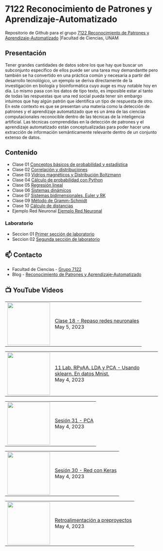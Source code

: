 # 7122 Reconocimiento de Patrones y Aprendizaje-Automatizado
Repositorio de Github para el grupo   [7122 Reconocimiento de Patrones y Aprendizaje-Automatizado](https://www.fciencias.unam.mx/docencia/horarios/presentacion/342748) |Facultad de Ciencias, UNAM

## Presentación
Tener grandes cantidades de datos sobre los que hay que buscar un subconjunto específico de ellos puede ser una tarea muy demandantte pero también se ha convertido en una práctica común y necesaria a partir del desarrollo tecnológico, un ejemplo se deriva directamente de la investigación en biología y bioinformática cuyo auge es muy notable hoy en día. Lo mismo pasa con los datos de tipo texto, es imposible estar al tanto de todas las respuestas que una red social pueda tener sin embargo intuimos que hay algún patrón que identifica un tipo de respuesta de otro. En este contexto es que se presentan una materia como la detección de patrones y el aprendizaje automatizado que es un área de las ciencias computacionales reconocible dentro de las técnicas de la inteligencia artificial. Las técnicas comprendidas en la detección de patrones y el aprendizaje automatizado están conceptualizadas para poder hacer una extracción de información semánticamente relevante dentro de un conjunto extenso de datos.

## Contenido
- Clase 01  [Conceptos básicos de probabilidad y estadística](https://github.com/7122-Aprendizaje-Automatizado/7122-Reconocimiento-de-Patrones-y-Aprendizaje-Automatizado/blob/main/Clase%2001/Conceptos%20básicos%20de%20probabilidad%20y%20estadística.ipynb)
- Clase 02 [Correlación y distribuciones](https://github.com/7122-Aprendizaje-Automatizado/7122-Reconocimiento-de-Patrones-y-Aprendizaje-Automatizado/blob/main/Clase%2002/Correlación%20y%20distribuciones.ipynb) 
- Clase 03 [Vidrios magnéticos y Distribución Boltzmann](https://github.com/7122-Aprendizaje-Automatizado/7122-Reconocimiento-de-Patrones-y-Aprendizaje-Automatizado/blob/main/Clase%2003/Vidrios%20y%20distribución%20de%20Boltzmann.ipynb)
- Clase 04 [Cálculo de probabilidad con Python](https://github.com/7122-Aprendizaje-Automatizado/7122-Reconocimiento-de-Patrones-y-Aprendizaje-Automatizado/blob/main/Clase%2004/Cálculo%20de%20probabilidad%20con%20Python.ipynb)
- Clase 05 [Regresión lineal](https://github.com/7122-Aprendizaje-Automatizado/7122-Reconocimiento-de-Patrones-y-Aprendizaje-Automatizado/blob/main/Clase%2005/Regresión%20lineal.ipynb)
- Clase 06 [Sistemas dinámicos](https://github.com/7122-Aprendizaje-Automatizado/7122-Reconocimiento-de-Patrones-y-Aprendizaje-Automatizado/blob/main/Clase%2006/Sistemas%20dina%CC%81micos.ipynb)
- Clase 07 [Sistemas bidimensionales, Euler y RK](https://github.com/7122-Aprendizaje-Automatizado/7122-Reconocimiento-de-Patrones-y-Aprendizaje-Automatizado/blob/main/Clase%2007/Sistemas%20bidimensionales%2C%20Euler%20y%20RK.ipynb)
- Clase 09 [Método de Gramm-Schmidt](https://github.com/7122-Aprendizaje-Automatizado/7122-Reconocimiento-de-Patrones-y-Aprendizaje-Automatizado/blob/main/Clase%2009/Gramm-Schmidt.ipynb)
- Clase 10 [Cálculo de distancias](https://github.com/7122-Aprendizaje-Automatizado/7122-Reconocimiento-de-Patrones-y-Aprendizaje-Automatizado/blob/main/Clase%2010/Distancias.ipynb)
- Ejemplo Red Neuronal [Ejemplo Red Neuronal](https://github.com/7122-Aprendizaje-Automatizado/7122-Reconocimiento-de-Patrones-y-Aprendizaje-Automatizado/blob/main/Red%20Neuronal/ejemplo%20red%20neuronal.ipynb)

### Laboratorio
- Seccion 01  [Primer sección de laboratorio](https://github.com/7122-Aprendizaje-Automatizado/7122-Reconocimiento-de-Patrones-y-Aprendizaje-Automatizado/tree/main/Primer%20Seccion)
- Seccion 02  [Segunda sección de laboratorio](https://github.com/7122-Aprendizaje-Automatizado/7122-Reconocimiento-de-Patrones-y-Aprendizaje-Automatizado/tree/main/Segunda%20Seccion)


## 📫 Contacto
- Facultad de Ciencias - [Grupo 7122](https://www.fciencias.unam.mx/docencia/horarios/presentacion/342748)
- Blog - [Reconocimiento de Patrones y Aprendizaje-Automatizado](https://sites.google.com/view/patronesciencias/inicio)

##  📺 	YouTube Videos
<!-- BLOG-POST-LIST:START --><table><tr><td><a href="https://www.youtube.com/watch?v=ZDgxj_LfCTU"><img width="140px" src="https://i.ytimg.com/vi/ZDgxj_LfCTU/mqdefault.jpg"></a></td>
<td><a href="https://www.youtube.com/watch?v=ZDgxj_LfCTU">Clase 18 - Repaso redes neuronales</a><br/>May 5, 2023</td></tr></table>
<table><tr><td><a href="https://www.youtube.com/watch?v=Qi-cNAHylHg"><img width="140px" src="https://i.ytimg.com/vi/Qi-cNAHylHg/mqdefault.jpg"></a></td>
<td><a href="https://www.youtube.com/watch?v=Qi-cNAHylHg">11 Lab. RPyAA. LDA y PCA - Usando sklearn. En datos Mnist.</a><br/>May 4, 2023</td></tr></table>
<table><tr><td><a href="https://www.youtube.com/watch?v=Zn5zjmXLds4"><img width="140px" src="https://i.ytimg.com/vi/Zn5zjmXLds4/mqdefault.jpg"></a></td>
<td><a href="https://www.youtube.com/watch?v=Zn5zjmXLds4">Sesión 31 - PCA</a><br/>May 4, 2023</td></tr></table>
<table><tr><td><a href="https://www.youtube.com/watch?v=55YRDzfWT5A"><img width="140px" src="https://i.ytimg.com/vi/55YRDzfWT5A/mqdefault.jpg"></a></td>
<td><a href="https://www.youtube.com/watch?v=55YRDzfWT5A">Sesión 30 - Red con Keras</a><br/>May 4, 2023</td></tr></table>
<table><tr><td><a href="https://www.youtube.com/watch?v=MxnaKbBSSNg"><img width="140px" src="https://i.ytimg.com/vi/MxnaKbBSSNg/mqdefault.jpg"></a></td>
<td><a href="https://www.youtube.com/watch?v=MxnaKbBSSNg">Retroalimentación a preproyectos</a><br/>May 4, 2023</td></tr></table>
<!-- BLOG-POST-LIST:END -->
